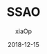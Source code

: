 ---
layout: post
title: "SSAO"
date:   2018-12-15
category: coding
tags: WebGL
author: xiaOp
comments: true
index: 65
published: false
---